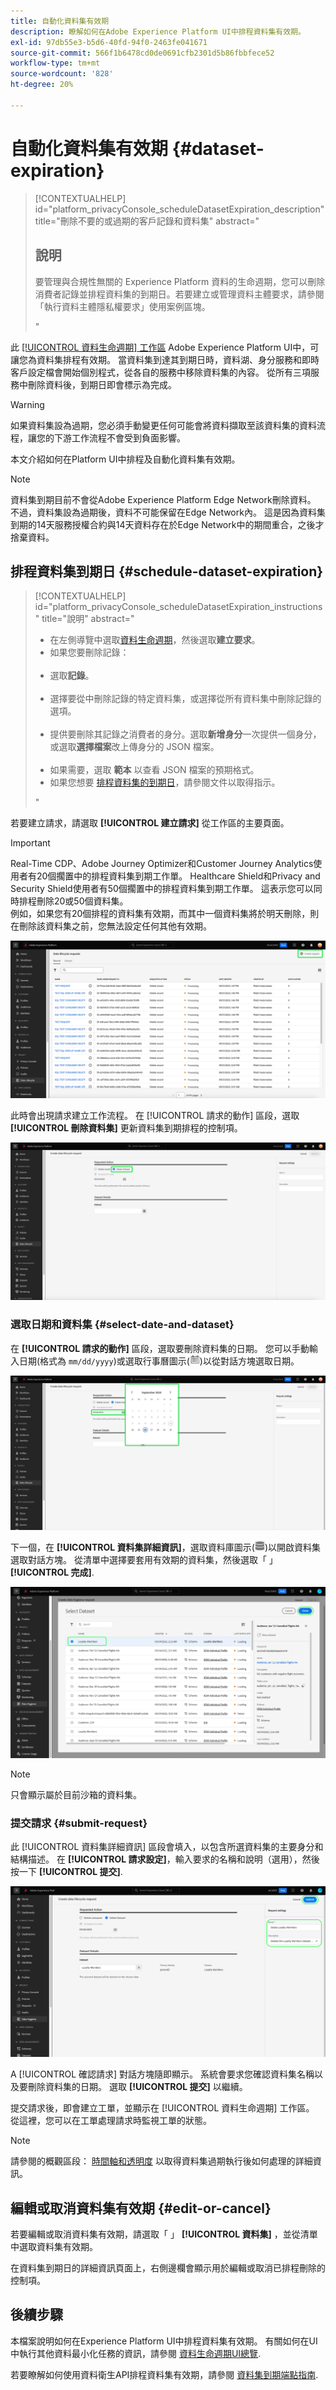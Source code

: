 ```yaml
---
title: 自動化資料集有效期
description: 瞭解如何在Adobe Experience Platform UI中排程資料集有效期。
exl-id: 97db55e3-b5d6-40fd-94f0-2463fe041671
source-git-commit: 566f1b6478cd0de0691cfb2301d5b86fbbfece52
workflow-type: tm+mt
source-wordcount: '828'
ht-degree: 20%

---
```


# 自動化資料集有效期 {#dataset-expiration}

>[!CONTEXTUALHELP]
>id="platform_privacyConsole_scheduleDatasetExpiration_description"
>title="刪除不要的或過期的客戶記錄和資料集"
>abstract="<h2>說明</h2><p>要管理與合規性無關的 Experience Platform 資料的生命週期，您可以刪除消費者記錄並排程資料集的到期日。若要建立或管理資料主體要求，請參閱「執行資料主體隱私權要求」使用案例區塊。</p>"

此 [[!UICONTROL 資料生命週期] 工作區](./overview.md) Adobe Experience Platform UI中，可讓您為資料集排程有效期。 當資料集到達其到期日時，資料湖、身分服務和即時客戶設定檔會開始個別程式，從各自的服務中移除資料集的內容。 從所有三項服務中刪除資料後，到期日即會標示為完成。

>[!WARNING]
>
>如果資料集設為過期，您必須手動變更任何可能會將資料擷取至該資料集的資料流程，讓您的下游工作流程不會受到負面影響。

本文介紹如何在Platform UI中排程及自動化資料集有效期。

>[!NOTE]
>
>資料集到期目前不會從Adobe Experience Platform Edge Network刪除資料。 不過，資料集設為過期後，資料不可能保留在Edge Network內。 這是因為資料集到期的14天服務授權合約與14天資料存在於Edge Network中的期間重合，之後才捨棄資料。

## 排程資料集到期日 {#schedule-dataset-expiration}

>[!CONTEXTUALHELP]
>id="platform_privacyConsole_scheduleDatasetExpiration_instructions"
>title="說明"
>abstract="<ul><li>在左側導覽中選取<a href="https://experienceleague.adobe.com/docs/experience-platform/hygiene/ui/overview.html?lang=zh-Hant">資料生命週期</a>，然後選取<b>建立要求</b>。</li><li>如果您要刪除記錄：</li>   <li>選取<b>記錄</b>。</li>   <li>選擇要從中刪除記錄的特定資料集，或選擇從所有資料集中刪除記錄的選項。</li>   <li>提供要刪除其記錄之消費者的身分。選取<b>新增身分</b>一次提供一個身分，或選取<b>選擇檔案</b>改上傳身分的 JSON 檔案。</li>   <li>如果需要，選取 <b>範本</b> 以查看 JSON 檔案的預期格式。</li><li>如果您想要 <a href="https://experienceleague.adobe.com/docs/experience-platform/hygiene/ui/dataset-expiration.html?lang=zh-Hant#schedule-dataset-expiration">排程資料集的到期日</a>，請參閱文件以取得指示。</li></ul>"

若要建立請求，請選取 **[!UICONTROL 建立請求]** 從工作區的主要頁面。

>[!IMPORTANT]
>
Real-Time CDP、Adobe Journey Optimizer和Customer Journey Analytics使用者有20個擱置中的排程資料集到期工作單。 Healthcare Shield和Privacy and Security Shield使用者有50個擱置中的排程資料集到期工作單。 這表示您可以同時排程刪除20或50個資料集。<br>例如，如果您有20個排程的資料集有效期，而其中一個資料集將於明天刪除，則在刪除該資料集之前，您無法設定任何其他有效期。

![此 [!UICONTROL 資料生命週期] 工作區，使用 [!UICONTROL 建立請求] 反白顯示。](../images/ui/ttl/create-request-button.png)

此時會出現請求建立工作流程。 在 [!UICONTROL 請求的動作] 區段，選取 **[!UICONTROL 刪除資料集]** 更新資料集到期排程的控制項。

![使用的請求建立工作流程 [!UICONTROL 刪除資料集] 選項會醒目提示。](../images/ui/ttl/dataset-selected.png)

### 選取日期和資料集 {#select-date-and-dataset}

在 **[!UICONTROL 請求的動作]** 區段，選取要刪除資料集的日期。 您可以手動輸入日期(格式為 `mm/dd/yyyy`)或選取行事曆圖示(![行事曆圖示。](../images/ui/ttl/calendar-icon.png))以從對話方塊選取日期。

![包含為資料集選取並反白之到期日的行事曆對話方塊。](../images/ui/ttl/select-date.png)

下一個，在 **[!UICONTROL 資料集詳細資訊]**，選取資料庫圖示(![資料庫圖示。](../images/ui/ttl/database-icon.png))以開啟資料集選取對話方塊。 從清單中選擇要套用有效期的資料集，然後選取「 」 **[!UICONTROL 完成]**.

![此 [!UICONTROL 選取資料集] 對話方塊，其中已選取資料集並 [!UICONTROL 完成] 反白顯示。](../images/ui/ttl/select-dataset.png)

>[!NOTE]
>
只會顯示屬於目前沙箱的資料集。

### 提交請求 {#submit-request}

此 [!UICONTROL 資料集詳細資訊] 區段會填入，以包含所選資料集的主要身分和結構描述。 在 **[!UICONTROL 請求設定]**，輸入要求的名稱和說明（選用），然後按一下 **[!UICONTROL 提交]**.

![具有的已完成資料集到期要求 [!UICONTROL 請求設定] 和 [!UICONTROL 提交] 按鈕反白顯示。](../images/ui/ttl/submit.png)

A [!UICONTROL 確認請求] 對話方塊隨即顯示。 系統會要求您確認資料集名稱以及要刪除資料集的日期。 選取 **[!UICONTROL 提交]** 以繼續。

提交請求後，即會建立工單，並顯示在 [!UICONTROL 資料生命週期] 工作區。 從這裡，您可以在工單處理請求時監視工單的狀態。

>[!NOTE]
>
請參閱的概觀區段： [時間軸和透明度](../home.md#dataset-expiration-transparency) 以取得資料集過期執行後如何處理的詳細資訊。

## 編輯或取消資料集有效期 {#edit-or-cancel}

若要編輯或取消資料集有效期，請選取「 」 **[!UICONTROL 資料集]** ，並從清單中選取資料集有效期。

在資料集到期日的詳細資訊頁面上，右側邊欄會顯示用於編輯或取消已排程刪除的控制項。

## 後續步驟

本檔案說明如何在Experience Platform UI中排程資料集有效期。 有關如何在UI中執行其他資料最小化任務的資訊，請參閱 [資料生命週期UI總覽](./overview.md).

若要瞭解如何使用資料衛生API排程資料集有效期，請參閱 [資料集到期端點指南](../api/dataset-expiration.md).
